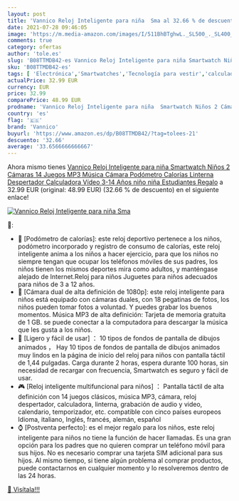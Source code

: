 ```yaml
---
layout: post
title: 'Vannico Reloj Inteligente para niña  Sma al 32.66 % de descuento'
date: 2021-07-28 09:46:05
image: 'https://m.media-amazon.com/images/I/511BhBTghwL._SL500_._SL400_.jpg'
comments: true
category: ofertas
author: 'tole.es'
slug: 'B08TTMDB42-es Vannico Reloj Inteligente para niña Smartwatch Niños 2...'
sku: 'B08TTMDB42-es'
tags: [ 'Electrónica','Smartwatches','Tecnología para vestir','calculadora','vannico', ]
actualPrice: 32.99 EUR
currency: EUR
price: 32.99
comparePrice: 48.99 EUR
prodname: 'Vannico Reloj Inteligente para niña  Smartwatch Niños 2 Cámaras 14 Juegos MP3 Música Cámara Podómetro Calorías Linterna Despertador Calculadora Vídeo 3-14 Años niño niña Estudiantes Regalo'
country: 'es'
flag: '🇪🇸'
brand: 'Vannico'
buyurl: 'https://www.amazon.es/dp/B08TTMDB42/?tag=tolees-21'
descuento: '32.66'
average: '33.6566666666667'
---
```


Ahora mismo tienes [Vannico Reloj Inteligente para niña  Smartwatch Niños 2 Cámaras 14 Juegos MP3 Música Cámara Podómetro Calorías Linterna Despertador Calculadora Vídeo 3-14 Años niño niña Estudiantes Regalo](https://www.amazon.es/dp/B08TTMDB42/?tag=tolees-21) a 32.99 EUR (original: 48.99 EUR) (32.66 %  de descuento) en el siguiente enlace!

[![Vannico Reloj Inteligente para niña  Sma](https://m.media-amazon.com/images/I/511BhBTghwL._SL500_._SL400_.jpg)](https://www.amazon.es/dp/B08TTMDB42/?tag=tolees-21)

🔎:

- 🏃‍ [Podómetro de calorías]: este reloj deportivo pertenece a los niños, podómetro incorporado y registro de consumo de calorías, este reloj inteligente anima a los niños a hacer ejercicio, para que los niños no siempre tengan que ocupar los teléfonos móviles de sus padres, los niños tienen los mismos deportes mira como adultos, y manténgase alejado de Internet.Reloj para niños Juguetes para niños adecuados para niños de 3 a 12 años.
- 📸 [Cámara dual de alta definición de 1080p]: este reloj inteligente para niños está equipado con cámaras duales, con 18 pegatinas de fotos, los niños pueden tomar fotos a voluntad. Y puedes grabar los buenos momentos. Música MP3 de alta definición: Tarjeta de memoria gratuita de 1 GB. se puede conectar a la computadora para descargar la música que les gusta a los niños.
- 🐻 [Ligero y fácil de usar] ： 10 tipos de fondos de pantalla de dibujos animados ， Hay 10 tipos de fondos de pantalla de dibujos animados muy lindos en la página de inicio del reloj para niños con pantalla táctil de 1,44 pulgadas. Carga durante 2 horas, espera durante 100 horas, sin necesidad de recargar con frecuencia, Smartwatch es seguro y fácil de usar.
- 🎮 [Reloj inteligente multifuncional para niños] ： Pantalla táctil de alta definición con 14 juegos clásicos, música MP3, cámara, reloj despertador, calculadora, linterna, grabación de audio y video, calendario, temporizador, etc. compatible con cinco países europeos Idioma, italiano, Inglés, francés, alemán, español
- ⌚ [Postventa perfecto]: es el mejor regalo para los niños, este reloj inteligente para niños no tiene la función de hacer llamadas. Es una gran opción para los padres que no quieren comprar un teléfono móvil para sus hijos. No es necesario comprar una tarjeta SIM adicional para sus hijos. Al mismo tiempo, si tiene algún problema al comprar productos, puede contactarnos en cualquier momento y lo resolveremos dentro de las 24 horas.

[🛒 Visítala!!!](https://www.amazon.es/dp/B08TTMDB42/?tag=tolees-21)
